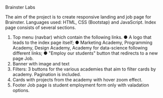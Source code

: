 Brainster Labs

The aim of the project is to create responsive landing and job page for Brainster. 
Languages used: HTML, CSS (Bootstap) and JavaScript. 
Index page consists of several sections.
1. Top menu (navbar) which contain the following links.
● A logo that leads to the index page itself;
● Marketing Academy, Programming Academy, Design Academy, Academy for data-science following different links;
● "Employ our students" button that redirects to a new page Job.
2. Banner with image and text
3. Filters: 3 buttons for the various academies that aim to filter cards by academy. Pagination is included.
5. Cards with projects from the academy with hover zoom effect.
6. Footer
Job page is student employment form only with valadation options.

